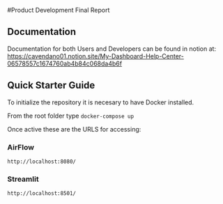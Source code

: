 #Product Development Final Report
## Documentation
Documentation for both Users and Developers can be found in notion at:
https://cavendano01.notion.site/My-Dashboard-Help-Center-06578557c1674760ab4b84c068da4b6f

## Quick Starter Guide
To initialize the repository it is necesary to have Docker installed.

From the root folder type
    `docker-compose up`

Once active these are the URLS for accessing:

### AirFlow

    http://localhost:8080/

### Streamlit

    http://localhost:8501/